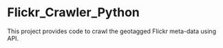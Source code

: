 # Flickr_Crawler_Python
This project provides code to crawl the geotagged Flickr meta-data using API. 
